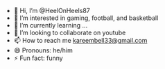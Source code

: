 - 👋 Hi, I’m @HeelOnHeels87
- 👀 I’m interested in gaming, football, and basketball
- 🌱 I’m currently learning ...
- 💞️ I’m looking to collaborate on youtube
- 📫 How to reach me kareembell33@gmail.com
- 😄 Pronouns: he/him
- ⚡ Fun fact: funny

<!---
HeelOnHeels87/HeelOnHeels87 is a ✨ special ✨ repository because its `README.md` (this file) appears on your GitHub profile.
You can click the Preview link to take a look at your changes.
--->
